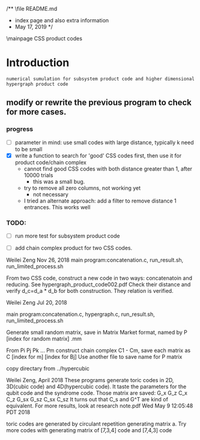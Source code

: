/** \file README.md
 * index page and also extra information
 * May 17, 2019
 */
 
\mainpage CSS product codes 

# Introduction
	numerical sumulation for subsystem product code and higher dimensional hypergraph product code
	
## modify or rewrite the previous program to check for more cases.

### progress
- [ ] parameter in mind: use small codes with large distance, typically k need to be small
- [x] write a function to search for 'good' CSS codes first, then use it for product code/chain complex
  - cannot find good CSS codes with both distance greater than 1, after 10000 trials
    - this was a small bug.
  - try to remove all zero columns, not working yet
    - not necessary
  - I tried an alternate approach: add a filter to remove distance 1 entrances. This works well
### TODO:
- [ ] run more test for subsystem product code
- [ ] add chain complex product for two CSS codes.




Weilei Zeng Nov 26, 2018
main program:concatenation.c, run_result.sh, run_limited_process.sh

From two CSS code, construct a new code in two ways: concatenatoin and reducing. See hypergraph_product_code002.pdf
Check their distance and verify d_c=d_a * d_b for both construction.
They relation is verified.


Weilei Zeng Jul 20, 2018

main program:concatenation.c, hypergraph.c, run_result.sh, run_limited_process.sh

Generate small random matrix, save in Matrix Market format, named by P [index for random matrix] .mm

From Pi Pj Pk ... Pm construct chain complex C1 - Cm, save each matrix as C [index for m] [index for Bj] 
Use another file to save name for P matrix







copy directary from ../hypercubic

Weilei Zeng, April 2018
These programs generate toric codes in 2D, 3D(cubic code) and 4D(hypercubic code). It taste the parameters for the qubit code and the syndrome code. Those matrix are saved: G_x G_z C_x C_z G_sx G_sz C_sx C_sz
It turns out that C_s and G^T are kind of equivalent.
For more results, look at research note.pdf
Wed May  9 12:05:48 PDT 2018

toric codes are generated by circulant repetition generating matrix a. Try more codes with generating matrix of [7,3,4] code and [7,4,3] code


